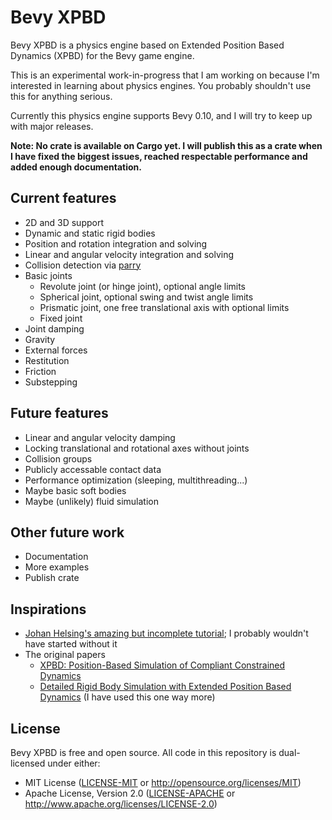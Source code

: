 # Bevy XPBD

Bevy XPBD is a physics engine based on Extended Position Based Dynamics (XPBD) for the Bevy game engine.

This is an experimental work-in-progress that I am working on because I'm interested in learning about physics engines. You probably shouldn't use this for anything serious.

Currently this physics engine supports Bevy 0.10, and I will try to keep up with major releases.

**Note: No crate is available on Cargo yet. I will publish this as a crate when I have fixed the biggest issues, reached respectable performance and added enough documentation.**

## Current features

- 2D and 3D support
- Dynamic and static rigid bodies
- Position and rotation integration and solving
- Linear and angular velocity integration and solving
- Collision detection via [parry](https://parry.rs)
- Basic joints
  - Revolute joint (or hinge joint), optional angle limits
  - Spherical joint, optional swing and twist angle limits
  - Prismatic joint, one free translational axis with optional limits
  - Fixed joint
- Joint damping
- Gravity
- External forces
- Restitution
- Friction
- Substepping

## Future features

- Linear and angular velocity damping
- Locking translational and rotational axes without joints
- Collision groups
- Publicly accessable contact data
- Performance optimization (sleeping, multithreading...)
- Maybe basic soft bodies
- Maybe (unlikely) fluid simulation

## Other future work

- Documentation
- More examples
- Publish crate

## Inspirations

- [Johan Helsing's amazing but incomplete tutorial](https://johanhelsing.studio/posts/bevy_xpbd); I probably wouldn't have started without it
- The original papers
  - [XPBD: Position-Based Simulation of Compliant Constrained Dynamics](http://mmacklin.com/xpbd.pdf)
  - [Detailed Rigid Body Simulation with Extended Position Based Dynamics](https://matthias-research.github.io/pages/publications/PBDBodies.pdf) (I have used this one way more)

## License

Bevy XPBD is free and open source. All code in this repository is dual-licensed under either:

- MIT License ([LICENSE-MIT](/LICENSE-MIT) or http://opensource.org/licenses/MIT)
- Apache License, Version 2.0 ([LICENSE-APACHE](/LICENSE-APACHE) or http://www.apache.org/licenses/LICENSE-2.0)

